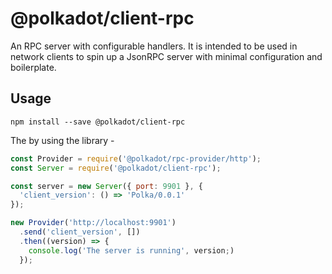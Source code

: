 # @polkadot/client-rpc

An RPC server with configurable handlers. It is intended to be used in network clients to spin up a JsonRPC server with minimal configuration and boilerplate.

## Usage

```
npm install --save @polkadot/client-rpc
```

The by using the library -

```js
const Provider = require('@polkadot/rpc-provider/http');
const Server = require('@polkadot/client-rpc');

const server = new Server({ port: 9901 }, {
  'client_version': () => 'Polka/0.0.1'
});

new Provider('http://localhost:9901')
  .send('client_version', [])
  .then((version) => {
    console.log('The server is running', version;)
  });
```
